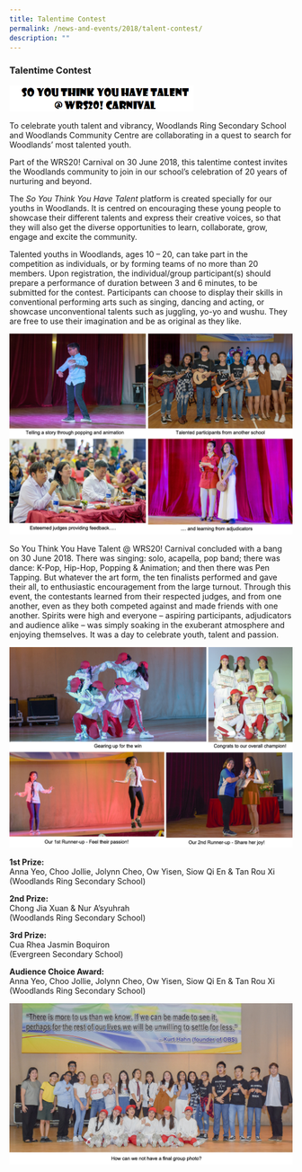 ```yaml
---
title: Talentime Contest
permalink: /news-and-events/2018/talent-contest/
description: ""
---
```

### **Talentime Contest**

<img src="/images/Talent%20banner.jpg" 
     style="width:65%">
		 
To celebrate youth talent and vibrancy, Woodlands Ring Secondary School and Woodlands Community Centre are collaborating in a quest to search for Woodlands’ most talented youth.

Part of the WRS20! Carnival on 30 June 2018, this talentime contest invites the Woodlands community to join in our school’s celebration of 20 years of nurturing and beyond.

The _So You Think You Have Talent_ platform is created specially for our youths in Woodlands. It is centred on encouraging these young people to showcase their different talents and express their creative voices, so that they will also get the diverse opportunities to learn, collaborate, grow, engage and excite the community.

Talented youths in Woodlands, ages 10 – 20, can take part in the competition as individuals, or by forming teams of no more than 20 members. Upon registration, the individual/group participant(s) should prepare a performance of duration between 3 and 6 minutes, to be submitted for the contest. Participants can choose to display their skills in conventional performing arts such as singing, dancing and acting, or showcase unconventional talents such as juggling, yo-yo and wushu. They are free to use their imagination and be as original as they like.

![](/images/talent1.jpg)

So You Think You Have Talent @ WRS20! Carnival concluded with a bang on 30 June 2018. There was singing: solo, acapella, pop band; there was dance: K-Pop, Hip-Hop, Popping & Animation; and then there was Pen Tapping. But whatever the art form, the ten finalists performed and gave their all, to enthusiastic encouragement from the large turnout. Through this event, the contestants learned from their respected judges, and from one another, even as they both competed against and made friends with one another. Spirits were high and everyone – aspiring participants, adjudicators and audience alike – was simply soaking in the exuberant atmosphere and enjoying themselves. It was a day to celebrate youth, talent and passion.

![](/images/talent2.jpg)

**1st Prize:**<br>
Anna Yeo, Choo Jollie, Jolynn Cheo, Ow Yisen, Siow Qi En & Tan Rou Xi<br>
(Woodlands Ring Secondary School)

**2nd Prize:**<br>
Chong Jia Xuan & Nur A’syuhrah<br>
(Woodlands Ring Secondary School)

**3rd Prize:**<br>
Cua Rhea Jasmin Boquiron<br>
(Evergreen Secondary School)

**Audience Choice Award:**<br>
Anna Yeo, Choo Jollie, Jolynn Cheo, Ow Yisen, Siow Qi En & Tan Rou Xi<br>
(Woodlands Ring Secondary School)

![](/images/talent3.jpg)
